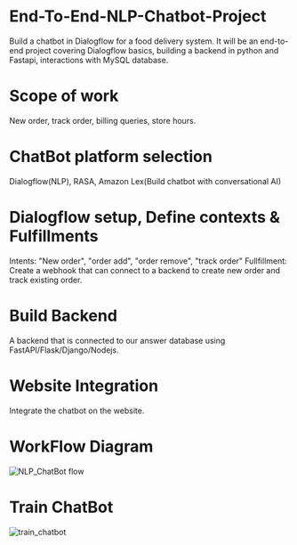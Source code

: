 # End-To-End-NLP-Chatbot-Project
 Build a chatbot in Dialogflow for a food delivery system. It will be an end-to-end project covering Dialogflow basics, building a backend in python and Fastapi, interactions 
 with MySQL database.

# Scope of work
New order, track order, billing queries, store hours.
# ChatBot platform selection
Dialogflow(NLP), RASA, Amazon Lex(Build chatbot with conversational AI)
# Dialogflow setup, Define contexts & Fulfillments
Intents: "New order", "order add", "order remove", "track order"
Fullfillment: Create a webhook that can connect to a backend to create new order and track existing order.
# Build Backend
A backend that is connected to our answer database using FastAPI/Flask/Django/Nodejs.
# Website Integration
Integrate the chatbot on the website.

# WorkFlow Diagram
 ![NLP_ChatBot flow](https://github.com/user-attachments/assets/e47eabab-b10e-45b3-8dbd-a23dade9ee90)
# Train ChatBot
![train_chatbot](https://github.com/user-attachments/assets/8455a147-6fe1-4ee2-a32b-a19620ba3b5f)
